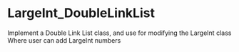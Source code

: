 # LargeInt_DoubleLinkList
 Implement a Double Link List class, and use for modifying the LargeInt class
 Where user can add LargeInt numbers
